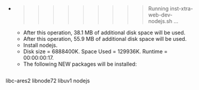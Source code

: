 * >>>>>>>>> Running inst-xtra-web-dev-nodejs.sh ...
  * After this operation, 38.1 MB of additional disk space will be used.
  * After this operation, 55.9 MB of additional disk space will be used.
  * Install nodejs.
  * Disk size = 6888400K. Space Used = 129936K. Runtime = 00:00:00:17.
  * The following NEW packages will be installed:
  ```bash
libc-ares2 libnode72 libuv1 nodejs
  ```
